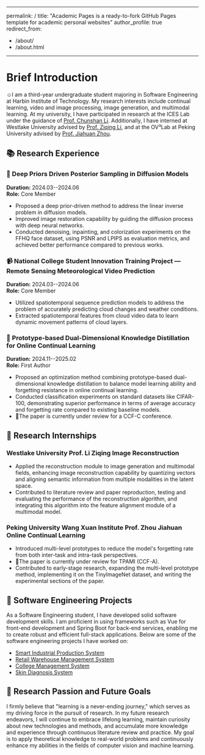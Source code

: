
---
permalink: /
title: "Academic Pages is a ready-to-fork GitHub Pages template for academic personal websites"
author_profile: true
redirect_from: 
  - /about/
  - /about.html
---

Brief Introduction
======
☺️I am a third-year undergraduate student majoring in Software Engineering at Harbin Institute of Technology. My research interests include continual learning, video and image processing, image generation, and multimodal learning. At my university, I have participated in research at the ICES Lab under the guidance of [Prof. Chunshan Li](https://homepage.hit.edu.cn/lichunshan?lang=zh). Additionally, I have interned at Westlake University advised by [Prof. Ziqing Li](https://www.westlake.edu.cn/faculty/stan-zq-li.html), and at the OV³Lab at Peking University advised by [Prof. Jiahuan Zhou](https://www.icst.pku.edu.cn/xztd/xztd_01/1354287.htm).


## 📚 Research Experience

### 🌈 Deep Priors Driven Posterior Sampling in Diffusion Models  
**Duration:** 2024.03--2024.06  
**Role:** Core Member  
- Proposed a deep prior-driven method to address the linear inverse problem in diffusion models.
- Improved image restoration capability by guiding the diffusion process with deep neural networks.
- Conducted denoising, inpainting, and colorization experiments on the FFHQ face dataset, using PSNR and LPIPS as evaluation metrics, and achieved better performance compared to previous works.

### 📹 National College Student Innovation Training Project — Remote Sensing Meteorological Video Prediction  
**Duration:** 2024.03--2024.06  
**Role:** Core Member  
- Utilized spatiotemporal sequence prediction models to address the problem of accurately predicting cloud changes and weather conditions.
- Extracted spatiotemporal features from cloud video data to learn dynamic movement patterns of cloud layers.

### 🧪 Prototype-based Dual-Dimensional Knowledge Distillation for Online Continual Learning  
**Duration:** 2024.11--2025.02  
**Role:** First Author  
- Proposed an optimization method combining prototype-based dual-dimensional knowledge distillation to balance model learning ability and forgetting resistance in online continual learning.
- Conducted classification experiments on standard datasets like CIFAR-100, demonstrating superior performance in terms of average accuracy and forgetting rate compared to existing baseline models.
- 📑The paper is currently under review for a CCF-C conference.


## 💼 Research Internships

### Westlake University  Prof. Li Ziqing  Image Reconstruction
- Applied the reconstruction module to image generation and multimodal fields, enhancing image reconstruction capability by quantizing vectors and aligning semantic information from multiple modalities in the latent space.
- Contributed to literature review and paper reproduction, testing and evaluating the performance of the reconstruction algorithm, and integrating this algorithm into the feature alignment module of a multimodal model.

### Peking University Wang Xuan Institute  Prof. Zhou Jiahuan  Online Continual Learning
- Introduced multi-level prototypes to reduce the model's forgetting rate from both inter-task and intra-task perspectives.
- 📑The paper is currently under review for TPAMI (CCF-A).
- Contributed to early-stage research, expanding the multi-level prototype method, implementing it on the TinyImageNet dataset, and writing the experimental sections of the paper.

## 📱 Software Engineering Projects
As a Software Engineering student, I have developed solid software development skills. I am proficient in using frameworks such as Vue for front-end development and Spring Boot for back-end services, enabling me to create robust and efficient full-stack applications. Below are some of the software engineering projects I have worked on:

- [Smart Industrial Production System](https://github.com/yyyxcleo/AI-Industry)
- [Retail Warehouse Management System](https://github.com/yyyxcleo/SaleSystem)
- [College Management System](https://github.com/yyyxcleo/CollegeManageSystem)
- [Skin Diagnosis System](https://github.com/yyyxcleo/MedicalSystem)

## 🌟 Research Passion and Future Goals

I firmly believe that "learning is a never-ending journey," which serves as my driving force in the pursuit of research. In my future research endeavors, I will continue to embrace lifelong learning, maintain curiosity about new technologies and methods, and accumulate more knowledge and experience through continuous literature review and practice. My goal is to apply theoretical knowledge to real-world problems and continuously enhance my abilities in the fields of computer vision and machine learning.

